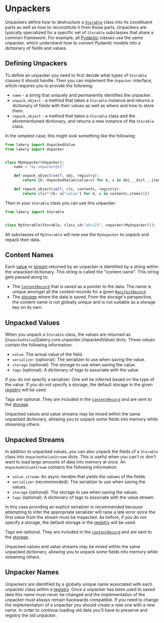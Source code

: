 # Unpackers

Unpackers define how to destructure a [`Storable`](./storables.md) class into its
constituent parts as well as how to reconstitute it from those parts. Unpackers are
typically specialized for a specific set of `Storable` subclasses that share a common
framework. For example, all [Pydantic](../integrations/3rd-party/pydantic.md) classes
use the same unpacker, which understand how to convert Pydantic models into a dictionary
of fields and values.

## Defining Unpackers

To define an unpacker you need to first decide what types of `Storable` classes it
should handle. Then you can implement the `Unpacker` interface, which requires you to
provide the following:

- `name` - a string that uniquely and permanently identifies the unpacker.
- `unpack_object` - a method that takes a `Storable` instance and returns a dictionary
    of fields with their values as well as where and how to store them.
- `repack_object` - a method that takes a `Storable` class and the aforementioned
    dictionary, and returns a new instance of the `Storable` class.

In the simplest case, this might look something like the following:

```python
from lakery import UnpackedValue
from lakery import Unpacker


class MyUnpacker(Unpacker):
    name = "my-unpacker@v1"

    def unpack_object(self, obj, registry):
        return {k: UnpackedValue(value=v) for k, v in obj.__dict__.items()}

    def repack_object(self, cls, contents, registry):
        return cls(**{k: u["value"] for k, u in contents.items()})
```

Then in your `Storable` class you can use this unpacker:

```python
from lakery import Storable


class MyStorable(Storable, class_id="abc123", unpacker=MyUnpacker()): ...
```

All subclasses of `MyStorable` will now use the `MyUnpacker` to unpack and repack their
data.

## Content Names

Each [value](#unpacked-values) or [stream](#unpacked-streams) returned by an unpacker is
identified by a string within the unpacked dictionary. This string is called the
"content name". This string gets passed along to:

- The [`ContentRecord`](./database.md#content-records) that is saved as a pointer to
    the data. The name is unique amongst all the content records for a given
    [`ManifestRecord`](./database.md#manifest-records).
- The [storage](./storages.md#storage-names) where the data is saved. From the
    storage's perspective, the content name is not globally unique and is not suitable
    as a storage key on its own.

## Unpacked Values

When you unpack a `Storable` class, the values are returned as
[`UnpackedValue`][lakery.core.unpacker.UnpackedValue] dicts. These values contain the
following information:

- `value`: The actual value of the field.
- `serializer` (optional): The serializer to use when saving the value.
- `storage` (optional): The storage to use when saving the value.
- `tags` (optional): A dictionary of tags to associate with the value.

If you do not specify a serializer. One will be inferred based on the type of the value.
If you do not specify a storage, the default storage in the given
[registry](./registry.md) will be used.

Tags are optional. They are included in the
[`ContentRecord`](./database.md#content-records) and are sent to the
[storage](./storages.md#storage-tags).

Unpacked values and value streams may be mixed within the same unpacked dictionary,
allowing you to unpack some fields into memory while streaming others.

## Unpacked Streams

In addition to unpacked values, you can also unpack the fields of a `Storable` class
into `UnpackedValueStream` dicts. This is useful when you can't or don't want to load
large amounts of data into memory at once. An `UnpackedValueStream` contains the
following information:

- `value_stream`: An async iterable that yields the values of the fields.
- `serializer` (recommended): The serializer to use when saving the values.
- `storage` (optional): The storage to use when saving the values.
- `tags` (optional): A dictionary of tags to associate with the value stream.

In this case providing an explicit serializer is recommended because attempting to infer
the appropriate serializer will raise a late error since the first value from the stream
must be inspected. As before, if you do not specify a storage, the default storage in
the [registry](./registry.md) will be used.

Tags are optional. They are included in the
[`ContentRecord`](./database.md#content-records) and are sent to the
[storage](./storages.md#storage-tags).

Unpacked values and value streams may be mixed within the same unpacked dictionary,
allowing you to unpack some fields into memory while streaming others.

## Unpacker Names

Unpackers are identified by a globally unique name associated with each unpacker class
within a [registry](./registry.md#adding-unpackers). Once a unpacker has been used to
saved data this name must never be changed and the implementation of the unpacker must
always remain backwards compatible. If you need to change the implementation of a
unpacker you should create a new one with a new name. In order to continue loading old
data you'll have to preserve and registry the old unpacker.
